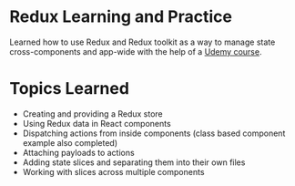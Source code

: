 # Redux Learning and Practice

Learned how to use Redux and Redux toolkit as a way to manage state cross-components and app-wide with the help of a [Udemy course](https://specs.udemy.com/course/react-the-complete-guide-incl-redux/learn/lecture/25600226?course_portion_id=200174&learning_path_id=3007614#content).

# Topics Learned

* Creating and providing a Redux store
* Using Redux data in React components
* Dispatching actions from inside components (class based component example also completed)
* Attaching payloads to actions
* Adding state slices and separating them into their own files
* Working with slices across multiple components